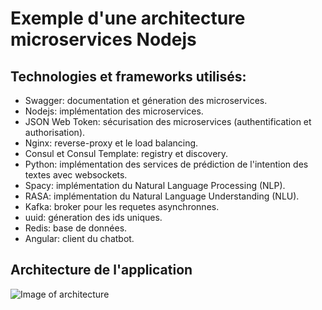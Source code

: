# Exemple d'une architecture microservices Nodejs

## Technologies et frameworks utilisés:
- Swagger: documentation et géneration des microservices.
- Nodejs: implémentation des microservices.
- JSON Web Token: sécurisation des microservices (authentification et authorisation).
- Nginx: reverse-proxy et le load balancing.
- Consul et Consul Template: registry et discovery.
- Python: implémentation des services de prédiction de l'intention des textes avec websockets.
- Spacy: implémentation du Natural Language Processing (NLP).
- RASA: implémentation du Natural Language Understanding (NLU).
- Kafka: broker pour les requetes asynchronnes.
- uuid: géneration des ids uniques.
- Redis: base de données.
- Angular: client du chatbot.

## Architecture de l'application

![Image of architecture](https://github.com/WalidNazih/Node-Microservice-Architecture/diagram.png)